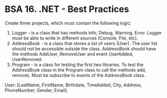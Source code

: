 # BSA 16. .NET - Best Practices

Create three projects, which must contain the following logic:

1. Logger - is a class that has methods Info, Debug, Warning, Error. Logger must be able to write in different sources (Console, File, etc).
2. AddressBook - is a class that stores a list of users (User). The user list should not be accessible outside the class. AddressBook should have the methods AddUser, RemoveUser and event UserAdded, UserRemoved.
3. Program - is a class for testing the first two libraries. To test the AddressBook class in the Program class to call the methods add, remove). Must be subscribe to events of the AddressBook class.

User: [LastName, FirstName, Birthdate, TimeAdded, City, Address, PhoneNumber, Gender, Email].
